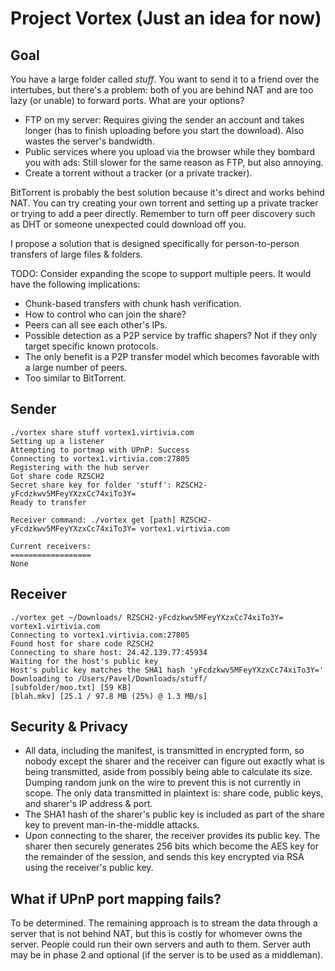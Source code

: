 # Project Vortex (Just an idea for now)

## Goal
You have a large folder called _stuff_. You want to send it to a friend over the intertubes, but there's a problem: both of you are behind NAT and are too lazy (or unable) to forward ports. What are your options?
* FTP on my server: Requires giving the sender an account and takes longer (has to finish uploading before you start the download). Also wastes the server's bandwidth.
* Public services where you upload via the browser while they bombard you with ads: Still slower for the same reason as FTP, but also annoying.
* Create a torrent without a tracker (or a private tracker).

BitTorrent is probably the best solution because it's direct and works behind NAT. You can try creating your own torrent and setting up a private tracker or trying to add a peer directly. Remember to turn off peer discovery such as DHT or someone unexpected could download off you.

I propose a solution that is designed specifically for person-to-person transfers of large files &amp; folders.

TODO: Consider expanding the scope to support multiple peers. It would have the following implications:
* Chunk-based transfers with chunk hash verification.
* How to control who can join the share?
* Peers can all see each other's IPs.
* Possible detection as a P2P service by traffic shapers? Not if they only target specific known protocols.
* The only benefit is a P2P transfer model which becomes favorable with a large number of peers.
* Too similar to BitTorrent.

## Sender
```
./vortex share stuff vortex1.virtivia.com
Setting up a listener
Attempting to portmap with UPnP: Success
Connecting to vortex1.virtivia.com:27805
Registering with the hub server
Got share code RZSCH2
Secret share key for folder 'stuff': RZSCH2-yFcdzkwv5MFeyYXzxCc74xiTo3Y=
Ready to transfer

Receiver command: ./vortex get [path] RZSCH2-yFcdzkwv5MFeyYXzxCc74xiTo3Y= vortex1.virtivia.com

Current receivers:
==================
None
```

## Receiver
```
./vortex get ~/Downloads/ RZSCH2-yFcdzkwv5MFeyYXzxCc74xiTo3Y= vortex1.virtivia.com
Connecting to vortex1.virtivia.com:27805
Found host for share code RZSCH2
Connecting to share host: 24.42.139.77:45934
Waiting for the host's public key
Host's public key matches the SHA1 hash 'yFcdzkwv5MFeyYXzxCc74xiTo3Y='
Downloading to /Users/Pavel/Downloads/stuff/
[subfolder/moo.txt] [59 KB]
[blah.mkv] [25.1 / 97.8 MB (25%) @ 1.3 MB/s]
```

## Security &amp; Privacy
* All data, including the manifest, is transmitted in encrypted form, so nobody except the sharer and the receiver can figure out exactly what is being transmitted, aside from possibly being able to calculate its size. Dumping random junk on the wire to prevent this is not currently in scope. The only data transmitted in plaintext is: share code, public keys, and sharer's IP address &amp; port.
* The SHA1 hash of the sharer's public key is included as part of the share key to prevent man-in-the-middle attacks.
* Upon connecting to the sharer, the receiver provides its public key. The sharer then securely generates 256 bits which become the AES key for the remainder of the session, and sends this key encrypted via RSA using the receiver's public key.

## What if UPnP port mapping fails?
To be determined. The remaining approach is to stream the data through a server that is not behind NAT, but this is costly for whomever owns the server. People could run their own servers and auth to them. Server auth may be in phase 2 and optional (if the server is to be used as a middleman).
